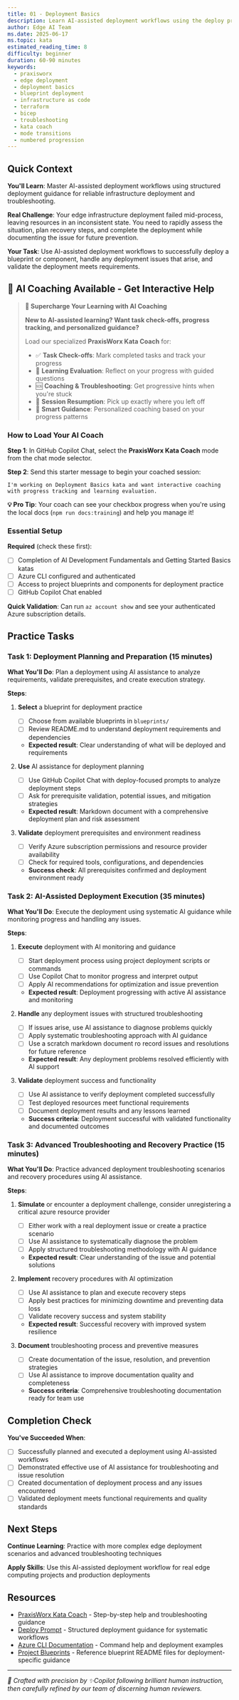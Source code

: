 ```yaml
---
title: 01 - Deployment Basics
description: Learn AI-assisted deployment workflows using the deploy prompt to accelerate blueprint and component deployment with systematic planning, execution, and troubleshooting
author: Edge AI Team
ms.date: 2025-06-17
ms.topic: kata
estimated_reading_time: 8
difficulty: beginner
duration: 60-90 minutes
keywords:
  - praxisworx
  - edge deployment
  - deployment basics
  - blueprint deployment
  - infrastructure as code
  - terraform
  - bicep
  - troubleshooting
  - kata coach
  - mode transitions
  - numbered progression
---
```


## Quick Context

**You'll Learn**: Master AI-assisted deployment workflows using structured deployment guidance for reliable infrastructure deployment and troubleshooting.

**Real Challenge**: Your edge infrastructure deployment failed mid-process, leaving resources in an inconsistent state. You need to rapidly assess the situation, plan recovery steps, and complete the deployment while documenting the issue for future prevention.

**Your Task**: Use AI-assisted deployment workflows to successfully deploy a blueprint or component, handle any deployment issues that arise, and validate the deployment meets requirements.

## 🤖 AI Coaching Available - Get Interactive Help

> **🚀 Supercharge Your Learning with AI Coaching**
>
> **New to AI-assisted learning? Want task check-offs, progress tracking, and personalized guidance?**
>
> Load our specialized **PraxisWorx Kata Coach** for:
>
> - ✅ **Task Check-offs**: Mark completed tasks and track your progress
> - 🎯 **Learning Evaluation**: Reflect on your progress with guided questions
> - 🆘 **Coaching & Troubleshooting**: Get progressive hints when you're stuck
> - 🔄 **Session Resumption**: Pick up exactly where you left off
> - 🧭 **Smart Guidance**: Personalized coaching based on your progress patterns

### How to Load Your AI Coach

**Step 1**: In GitHub Copilot Chat, select the **PraxisWorx Kata Coach** mode from the chat mode selector.

**Step 2**: Send this starter message to begin your coached session:

```text
I'm working on Deployment Basics kata and want interactive coaching with progress tracking and learning evaluation.
```

**💡 Pro Tip**: Your coach can see your checkbox progress when you're using the local docs (`npm run docs:training`) and help you manage it!

### Essential Setup

**Required** (check these first):

- [ ] Completion of AI Development Fundamentals and Getting Started Basics katas
- [ ] Azure CLI configured and authenticated
- [ ] Access to project blueprints and components for deployment practice
- [ ] GitHub Copilot Chat enabled

**Quick Validation**: Can run `az account show` and see your authenticated Azure subscription details.

## Practice Tasks

### Task 1: Deployment Planning and Preparation (15 minutes)

**What You'll Do**: Plan a deployment using AI assistance to analyze requirements, validate prerequisites, and create execution strategy.

**Steps**:

1. **Select** a blueprint for deployment practice
   - [ ] Choose from available blueprints in `blueprints/`
   - [ ] Review README.md to understand deployment requirements and dependencies
   - **Expected result**: Clear understanding of what will be deployed and requirements

2. **Use** AI assistance for deployment planning
   - [ ] Use GitHub Copilot Chat with deploy-focused prompts to analyze deployment steps
   - [ ] Ask for prerequisite validation, potential issues, and mitigation strategies
   - **Expected result**: Markdown document with a comprehensive deployment plan and risk assessment

3. **Validate** deployment prerequisites and environment readiness
   - [ ] Verify Azure subscription permissions and resource provider availability
   - [ ] Check for required tools, configurations, and dependencies
   - **Success check**: All prerequisites confirmed and deployment environment ready

### Task 2: AI-Assisted Deployment Execution (35 minutes)

**What You'll Do**: Execute the deployment using systematic AI guidance while monitoring progress and handling any issues.

**Steps**:

1. **Execute** deployment with AI monitoring and guidance
   - [ ] Start deployment process using project deployment scripts or commands
   - [ ] Use Copilot Chat to monitor progress and interpret output
   - [ ] Apply AI recommendations for optimization and issue prevention
   - **Expected result**: Deployment progressing with active AI assistance and monitoring

2. **Handle** any deployment issues with structured troubleshooting
   - [ ] If issues arise, use AI assistance to diagnose problems quickly
   - [ ] Apply systematic troubleshooting approach with AI guidance
   - [ ] Use a scratch markdown document ro record issues and resolutions for future reference
   - **Expected result**: Any deployment problems resolved efficiently with AI support

3. **Validate** deployment success and functionality
   - [ ] Use AI assistance to verify deployment completed successfully
   - [ ] Test deployed resources meet functional requirements
   - [ ] Document deployment results and any lessons learned
   - **Success criteria**: Deployment successful with validated functionality and documented outcomes

### Task 3: Advanced Troubleshooting and Recovery Practice (15 minutes)

**What You'll Do**: Practice advanced deployment troubleshooting scenarios and recovery procedures using AI assistance.

**Steps**:

1. **Simulate** or encounter a deployment challenge, consider unregistering a critical azure resource provider
   - [ ] Either work with a real deployment issue or create a practice scenario
   - [ ] Use AI assistance to systematically diagnose the problem
   - [ ] Apply structured troubleshooting methodology with AI guidance
   - **Expected result**: Clear understanding of the issue and potential solutions

2. **Implement** recovery procedures with AI optimization
   - [ ] Use AI assistance to plan and execute recovery steps
   - [ ] Apply best practices for minimizing downtime and preventing data loss
   - [ ] Validate recovery success and system stability
   - **Expected result**: Successful recovery with improved system resilience

3. **Document** troubleshooting process and preventive measures
   - [ ] Create documentation of the issue, resolution, and prevention strategies
   - [ ] Use AI assistance to improve documentation quality and completeness
   - **Success criteria**: Comprehensive troubleshooting documentation ready for team use

## Completion Check

**You've Succeeded When**:

- [ ] Successfully planned and executed a deployment using AI-assisted workflows
- [ ] Demonstrated effective use of AI assistance for troubleshooting and issue resolution
- [ ] Created documentation of deployment process and any issues encountered
- [ ] Validated deployment meets functional requirements and quality standards

## Next Steps

**Continue Learning**: Practice with more complex edge deployment scenarios and advanced troubleshooting techniques

**Apply Skills**: Use this AI-assisted deployment workflow for real edge computing projects and production deployments

## Resources

- [PraxisWorx Kata Coach][kata-coach] - Step-by-step help and troubleshooting guidance
- [Deploy Prompt][deploy-prompt] - Structured deployment guidance for systematic workflows
- [Azure CLI Documentation][azure-cli] - Command help and deployment examples
- [Project Blueprints][project-blueprints] - Reference blueprint README files for deployment-specific guidance

---

<!-- Reference Links -->
[kata-coach]: /.github/chatmodes/praxisworx-kata-coach.chatmode.md
[deploy-prompt]: /.github/prompts/deploy.prompt.md
[project-blueprints]: /blueprints/README
[azure-cli]: https://docs.microsoft.com/cli/azure/

<!-- markdownlint-disable MD036 -->
*🤖 Crafted with precision by ✨Copilot following brilliant human instruction,
then carefully refined by our team of discerning human reviewers.*
<!-- markdownlint-enable MD036 -->

